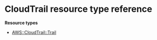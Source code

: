 # CloudTrail resource type reference<a name="AWS_CloudTrail"></a>

**Resource types**
+ [AWS::CloudTrail::Trail](aws-resource-cloudtrail-trail.md)
